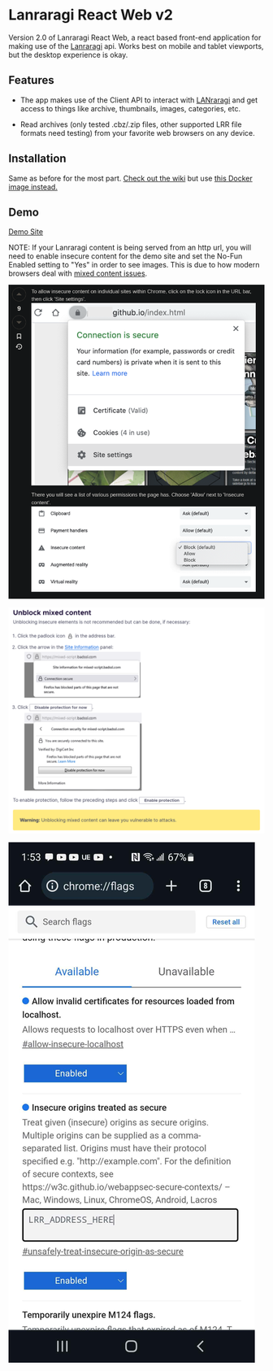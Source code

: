 # Lanraragi React Web v2

Version 2.0 of Lanraragi React Web, a react based front-end application for making use of the [Lanraragi](https://github.com/Difegue/LANraragi) api. Works best on mobile and tablet viewports, but the desktop experience is okay.

## Features

- The app makes use of the Client API to interact with [LANraragi](https://github.com/Difegue/LANraragi) and get access to things like archive, thumbnails, images, categories, etc.

- Read archives (only tested .cbz/.zip files, other supported LRR file formats need testing) from your favorite web browsers on any device.

## Installation

Same as before for the most part. [Check out the wiki](https://github.com/hibikikuze4dan/lanraragi-react-web/wiki/Installation-and-Startup) but use [this Docker image instead.](https://hub.docker.com/r/persona4dan/lrr-react-v2)

## Demo

[Demo Site](https://lanraragi-react-web-v2.pages.dev/)

NOTE: If your Lanraragi content is being served from an http url, you will need to enable insecure content for the demo site and set the No-Fun Enabled setting to "Yes" in order to see images. This is due to how modern browsers deal with [mixed content issues](https://developer.mozilla.org/en-US/docs/Web/Security/Mixed_content#fixing_mixed_content_issues).

![enable_insecure_content_chrome](/img/enable_insecure_content_chrome.png)

![enable_insecure_content_firefox](/img/enable_insecure_content_firefox.png)

![enable_insecure_content_chrome_mobile](/img/enable_insecure_content_chrome_mobile.jpg)
